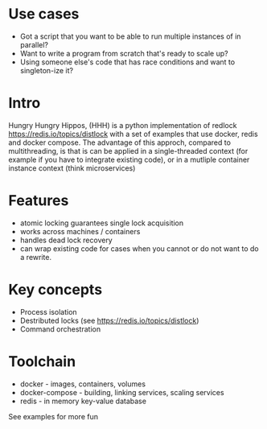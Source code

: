 # Use cases

- Got a script that you want to be able to run multiple instances of in parallel?
- Want to write a program from scratch that's ready to scale up?
- Using someone else's code that has race conditions and want to singleton-ize it?

# Intro

Hungry Hungry Hippos, (HHH) is a python implementation of redlock https://redis.io/topics/distlock with a set of examples that use docker, redis and docker compose.
The advantage of this approch, compared to multithreading, is that is can be applied in a single-threaded context (for example if you have to integrate existing code), or in a mutliple container instance context (think microservices) 

# Features

- atomic locking guarantees single lock acquisition
- works across machines / containers
- handles dead lock recovery
- can wrap existing code for cases when you cannot or do not want to do a rewrite.

# Key concepts

- Process isolation
- Destributed locks (see https://redis.io/topics/distlock)
- Command orchestration

# Toolchain

- docker - images, containers, volumes
- docker-compose - building, linking services, scaling services
- redis - in memory key-value database


See examples for more fun